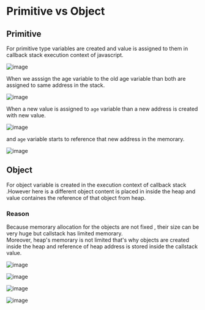 # Primitive vs Object 

## Primitive

For primitive type variables are created and value is assigned to them  in callback stack execution context of javascript.

![image](https://github.com/fatimaazizz/javascript-prep/assets/66674294/05f6201c-eba2-4a8d-a24e-f7bd2d20f140)

When we asssign the age variable to the old age variable than both are assigned to same address in the stack.

![image](https://github.com/fatimaazizz/javascript-prep/assets/66674294/00208871-feb9-40e9-a14d-82ebe61727d2)

When a new value is assigned to `age`  variable than a new address is created with new value.

![image](https://github.com/fatimaazizz/javascript-prep/assets/66674294/42d2f8a8-858f-40eb-943c-821b09c54c7b)

and `age` variable starts to reference that new address in the memorary.

![image](https://github.com/fatimaazizz/javascript-prep/assets/66674294/6801c9b7-e496-4ca6-806a-47df2685b2eb)

## Object

For object  variable is created in the execution context of callback stack .However  here is a different  object content is placed in inside  the heap and value containes the reference of that object from heap.

### Reason 

Because  memorary allocation for  the objects are  not fixed , their size can be very huge but callstack has limited memorary.\
Moreover, heap's memorary is not limited that's why objects are created inside the heap and reference of heap address is stored inside the callstack value. 

![image](https://github.com/fatimaazizz/javascript-prep/assets/66674294/a16b6e4d-70a2-4276-9203-30f8c9f61987)

![image](https://github.com/fatimaazizz/javascript-prep/assets/66674294/83c365d4-3f36-4520-ad85-472f6fae0c3b)

![image](https://github.com/fatimaazizz/javascript-prep/assets/66674294/de36caf6-8f26-4411-bf51-ef3e56c84217)

![image](https://github.com/fatimaazizz/javascript-prep/assets/66674294/d0497cd9-4928-46c6-9396-9492e985576e)
